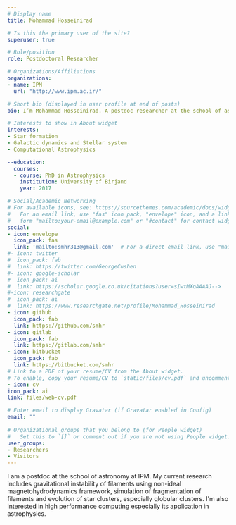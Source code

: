 ```yaml
---
# Display name
title: Mohammad Hosseinirad

# Is this the primary user of the site?
superuser: true

# Role/position
role: Postdoctoral Researcher

# Organizations/Affiliations
organizations:
- name: IPM
  url: "http://www.ipm.ac.ir/"

# Short bio (displayed in user profile at end of posts)
bio: I’m Mohammad Hosseinirad. A postdoc researcher at the school of astronomy, IPM.

# Interests to show in About widget
interests:
- Star formation
- Galactic dynamics and Stellar system
- Computational Astrophysics

--education:
  courses:
  - course: PhD in Astrophysics
    institution: University of Birjand
    year: 2017

# Social/Academic Networking
# For available icons, see: https://sourcethemes.com/academic/docs/widgets/#icons
#   For an email link, use "fas" icon pack, "envelope" icon, and a link in the
#   form "mailto:your-email@example.com" or "#contact" for contact widget.
social:
- icon: envelope
  icon_pack: fas
  link: 'mailto:smhr313@gmail.com'  # For a direct email link, use "mailto:test@example.org".
#- icon: twitter
#  icon_pack: fab
#  link: https://twitter.com/GeorgeCushen
#- icon: google-scholar
#  icon_pack: ai
#  link: https://scholar.google.co.uk/citations?user=sIwtMXoAAAAJ-->
#-icon: researchgate
#  icon_pack: ai
#  link: https://www.researchgate.net/profile/Mohammad_Hosseinirad
- icon: github
  icon_pack: fab
  link: https://github.com/smhr
- icon: gitlab
  icon_pack: fab
  link: https://gitlab.com/smhr
- icon: bitbucket
  icon_pack: fab
  link: https://bitbucket.com/smhr
# Link to a PDF of your resume/CV from the About widget.
# To enable, copy your resume/CV to `static/files/cv.pdf` and uncomment the lines below.  
- icon: cv
icon_pack: ai
link: files/web-cv.pdf

# Enter email to display Gravatar (if Gravatar enabled in Config)
email: ""
  
# Organizational groups that you belong to (for People widget)
#   Set this to `[]` or comment out if you are not using People widget.  
user_groups:
- Researchers
- Visitors
---
```


I am a postdoc at the school of astronomy at IPM. My current research includes gravitational instability of filaments using non-ideal magnetohydrodynamics framework, simulation of fragmentation of filaments and evolution of star clusters, especially globular clusters. I'm also interested in high performance computing especially its application in astrophysics.
